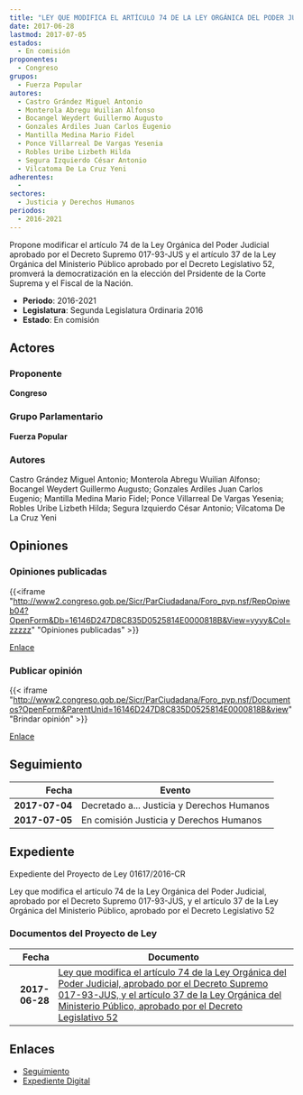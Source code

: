 ```yaml
---
title: "LEY QUE MODIFICA EL ARTÍCULO 74 DE LA LEY ORGÁNICA DEL PODER JUDICIAL APROBADO POR EL DECRETO SUPREMO 017-93-JUS Y EL ARTÍCULO 37 DE LA LEY ORGÁNICA DEL MINISTERIO PÚBLICO APROBADO POR EL DECRETO LEGISLATIVO 52"
date: 2017-06-28
lastmod: 2017-07-05
estados: 
  - En comisión
proponentes: 
  - Congreso
grupos: 
  - Fuerza Popular
autores: 
  - Castro Grández Miguel Antonio
  - Monterola Abregu Wuilian Alfonso
  - Bocangel Weydert Guillermo Augusto
  - Gonzales Ardiles Juan Carlos Eugenio
  - Mantilla Medina Mario Fidel
  - Ponce Villarreal De Vargas Yesenia
  - Robles Uribe Lizbeth Hilda
  - Segura Izquierdo César Antonio
  - Vilcatoma De La Cruz Yeni
adherentes: 
  - 
sectores: 
  - Justicia y Derechos Humanos
periodos: 
  - 2016-2021
---
```


Propone modificar el artículo 74 de la Ley Orgánica del Poder Judicial aprobado por el Decreto Supremo 017-93-JUS y el artículo 37 de la Ley Orgánica del Ministerio Público aprobado por el Decreto Legislativo 52, promverá la democratización en la elección del Prsidente de la Corte Suprema y el Fiscal de la Nación.

- **Periodo**: 2016-2021
- **Legislatura**: Segunda Legislatura Ordinaria 2016
- **Estado**: En comisión

## Actores

### Proponente

**Congreso**

### Grupo Parlamentario

**Fuerza Popular**

### Autores

Castro Grández Miguel Antonio; Monterola Abregu Wuilian Alfonso; Bocangel Weydert Guillermo Augusto; Gonzales Ardiles Juan Carlos Eugenio; Mantilla Medina Mario Fidel; Ponce Villarreal De Vargas Yesenia; Robles Uribe Lizbeth Hilda; Segura Izquierdo César Antonio; Vilcatoma De La Cruz Yeni


## Opiniones

### Opiniones publicadas

{{<iframe "http://www2.congreso.gob.pe/Sicr/ParCiudadana/Foro_pvp.nsf/RepOpiweb04?OpenForm&Db=16146D247D8C835D0525814E0000818B&View=yyyy&Col=zzzzz" "Opiniones publicadas" >}}

[Enlace](http://www2.congreso.gob.pe/Sicr/ParCiudadana/Foro_pvp.nsf/RepOpiweb04?OpenForm&Db=16146D247D8C835D0525814E0000818B&View=yyyy&Col=zzzzz)
### Publicar opinión

{{< iframe "http://www2.congreso.gob.pe/Sicr/ParCiudadana/Foro_pvp.nsf/Documentos?OpenForm&ParentUnid=16146D247D8C835D0525814E0000818B&view" "Brindar opinión" >}}

[Enlace](http://www2.congreso.gob.pe/Sicr/ParCiudadana/Foro_pvp.nsf/Documentos?OpenForm&ParentUnid=16146D247D8C835D0525814E0000818B&view)

## Seguimiento

| Fecha | Evento |
|------:|--------|
| **2017-07-04** | Decretado a... Justicia y Derechos Humanos|
| **2017-07-05** | En comisión Justicia y Derechos Humanos|


## Expediente

Expediente del Proyecto de Ley 01617/2016-CR

Ley que modifica el artículo 74 de la Ley Orgánica del Poder Judicial, aprobado por el Decreto Supremo 017-93-JUS, y el artículo 37 de la Ley Orgánica del Ministerio Público, aprobado por el Decreto Legislativo 52


### Documentos del Proyecto de Ley

| Fecha | Documento |
|------:|--------|
| **2017-06-28** | [Ley que modifica el artículo 74 de la Ley Orgánica del Poder Judicial, aprobado por el Decreto Supremo 017-93-JUS, y el artículo 37 de la Ley Orgánica del Ministerio Público, aprobado por el Decreto Legislativo 52](http://www.leyes.congreso.gob.pe/Documentos/2016_2021/Proyectos_de_Ley_y_de_Resoluciones_Legislativas/PL0161720170628..pdf) |

## Enlaces 

- [Seguimiento](http://www2.congreso.gob.pehttp://www2.congreso.gob.pe/Sicr/TraDocEstProc/CLProLey2016.nsf/f7fff46988ca05b1052578e100829cc7/19aebd679a4561fb052581500056396f?OpenDocument)
- [Expediente Digital](http://www2.congreso.gob.pehttp://www2.congreso.gob.pe/Sicr/TraDocEstProc/CLProLey2016.nsf/f7fff46988ca05b1052578e100829cc7/19aebd679a4561fb052581500056396f?OpenDocument&Click=05257FB7005EB655.eb71d0cf91d8294e05256cdf006b5706/$Body/0.1C6C)
